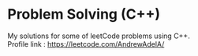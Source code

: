 # Problem Solving (C++)
My solutions for some of leetCode problems using C++. <br>
Profile link : https://leetcode.com/AndrewAdelA/
